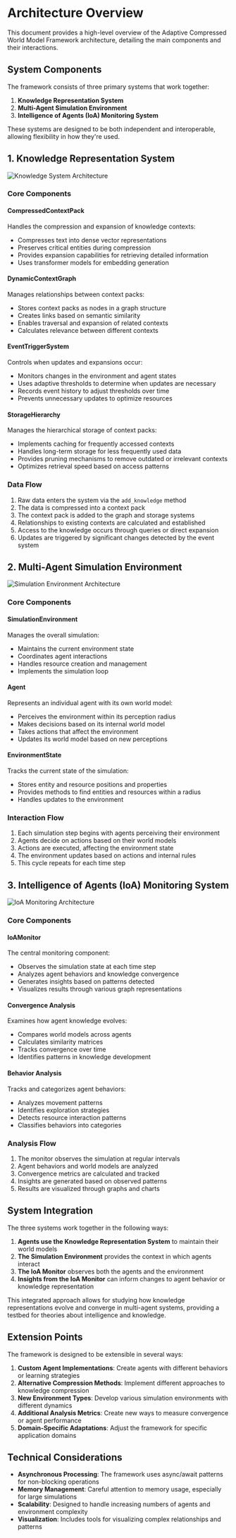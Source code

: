 # Architecture Overview

This document provides a high-level overview of the Adaptive Compressed World Model Framework architecture, detailing the main components and their interactions.

## System Components

The framework consists of three primary systems that work together:

1. **Knowledge Representation System**
2. **Multi-Agent Simulation Environment**
3. **Intelligence of Agents (IoA) Monitoring System**

These systems are designed to be both independent and interoperable, allowing flexibility in how they're used.

## 1. Knowledge Representation System

![Knowledge System Architecture](../docs/images/knowledge_system_architecture.png)

### Core Components

#### CompressedContextPack

Handles the compression and expansion of knowledge contexts:

- Compresses text into dense vector representations
- Preserves critical entities during compression
- Provides expansion capabilities for retrieving detailed information
- Uses transformer models for embedding generation

#### DynamicContextGraph

Manages relationships between context packs:

- Stores context packs as nodes in a graph structure
- Creates links based on semantic similarity
- Enables traversal and expansion of related contexts
- Calculates relevance between different contexts

#### EventTriggerSystem

Controls when updates and expansions occur:

- Monitors changes in the environment and agent states
- Uses adaptive thresholds to determine when updates are necessary
- Records event history to adjust thresholds over time
- Prevents unnecessary updates to optimize resources

#### StorageHierarchy

Manages the hierarchical storage of context packs:

- Implements caching for frequently accessed contexts
- Handles long-term storage for less frequently used data
- Provides pruning mechanisms to remove outdated or irrelevant contexts
- Optimizes retrieval speed based on access patterns

### Data Flow

1. Raw data enters the system via the `add_knowledge` method
2. The data is compressed into a context pack
3. The context pack is added to the graph and storage systems
4. Relationships to existing contexts are calculated and established
5. Access to the knowledge occurs through queries or direct expansion
6. Updates are triggered by significant changes detected by the event system

## 2. Multi-Agent Simulation Environment

![Simulation Environment Architecture](../docs/images/simulation_architecture.png)

### Core Components

#### SimulationEnvironment

Manages the overall simulation:

- Maintains the current environment state
- Coordinates agent interactions
- Handles resource creation and management
- Implements the simulation loop

#### Agent

Represents an individual agent with its own world model:

- Perceives the environment within its perception radius
- Makes decisions based on its internal world model
- Takes actions that affect the environment
- Updates its world model based on new perceptions

#### EnvironmentState

Tracks the current state of the simulation:

- Stores entity and resource positions and properties
- Provides methods to find entities and resources within a radius
- Handles updates to the environment

### Interaction Flow

1. Each simulation step begins with agents perceiving their environment
2. Agents decide on actions based on their world models
3. Actions are executed, affecting the environment state
4. The environment updates based on actions and internal rules
5. This cycle repeats for each time step

## 3. Intelligence of Agents (IoA) Monitoring System

![IoA Monitoring Architecture](../docs/images/ioa_architecture.png)

### Core Components

#### IoAMonitor

The central monitoring component:

- Observes the simulation state at each time step
- Analyzes agent behaviors and knowledge convergence
- Generates insights based on patterns detected
- Visualizes results through various graph representations

#### Convergence Analysis

Examines how agent knowledge evolves:

- Compares world models across agents
- Calculates similarity matrices
- Tracks convergence over time
- Identifies patterns in knowledge development

#### Behavior Analysis

Tracks and categorizes agent behaviors:

- Analyzes movement patterns
- Identifies exploration strategies
- Detects resource interaction patterns
- Classifies behaviors into categories

### Analysis Flow

1. The monitor observes the simulation at regular intervals
2. Agent behaviors and world models are analyzed
3. Convergence metrics are calculated and tracked
4. Insights are generated based on observed patterns
5. Results are visualized through graphs and charts

## System Integration

The three systems work together in the following ways:

1. **Agents use the Knowledge Representation System** to maintain their world models
2. **The Simulation Environment** provides the context in which agents interact
3. **The IoA Monitor** observes both the agents and the environment
4. **Insights from the IoA Monitor** can inform changes to agent behavior or knowledge representation

This integrated approach allows for studying how knowledge representations evolve and converge in multi-agent systems, providing a testbed for theories about intelligence and knowledge.

## Extension Points

The framework is designed to be extensible in several ways:

1. **Custom Agent Implementations**: Create agents with different behaviors or learning strategies
2. **Alternative Compression Methods**: Implement different approaches to knowledge compression
3. **New Environment Types**: Develop various simulation environments with different dynamics
4. **Additional Analysis Metrics**: Create new ways to measure convergence or agent performance
5. **Domain-Specific Adaptations**: Adjust the framework for specific application domains

## Technical Considerations

- **Asynchronous Processing**: The framework uses async/await patterns for non-blocking operations
- **Memory Management**: Careful attention to memory usage, especially for large simulations
- **Scalability**: Designed to handle increasing numbers of agents and environment complexity
- **Visualization**: Includes tools for visualizing complex relationships and patterns
